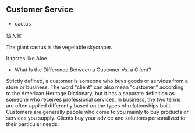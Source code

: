 ## Customer Service

- cactus

仙人掌

The giant cactus is the vegetable skycraper.

It tastes like Aloe.


- What Is the Difference Between a Customer Vs. a Client?

Strictly defined, a customer is someone who buys goods or services from a store or business. The word "client" can also mean "customer," according to the American Heritage Dictionary, but it has a separate definition as someone who receives professional services. In business, the two terms are often applied differently based on the types of relationships built. Customers are generally people who come to you mainly to buy products or services you supply. Clients buy your advice and solutions personalized to their particular needs.